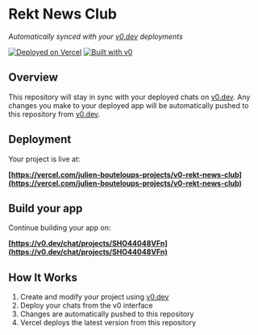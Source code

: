 # Rekt News Club

*Automatically synced with your [v0.dev](https://v0.dev) deployments*

[![Deployed on Vercel](https://img.shields.io/badge/Deployed%20on-Vercel-black?style=for-the-badge&logo=vercel)](https://vercel.com/julien-bouteloups-projects/v0-rekt-news-club)
[![Built with v0](https://img.shields.io/badge/Built%20with-v0.dev-black?style=for-the-badge)](https://v0.dev/chat/projects/SHO44048VFn)

## Overview

This repository will stay in sync with your deployed chats on [v0.dev](https://v0.dev).
Any changes you make to your deployed app will be automatically pushed to this repository from [v0.dev](https://v0.dev).

## Deployment

Your project is live at:

**[https://vercel.com/julien-bouteloups-projects/v0-rekt-news-club](https://vercel.com/julien-bouteloups-projects/v0-rekt-news-club)**

## Build your app

Continue building your app on:

**[https://v0.dev/chat/projects/SHO44048VFn](https://v0.dev/chat/projects/SHO44048VFn)**

## How It Works

1. Create and modify your project using [v0.dev](https://v0.dev)
2. Deploy your chats from the v0 interface
3. Changes are automatically pushed to this repository
4. Vercel deploys the latest version from this repository